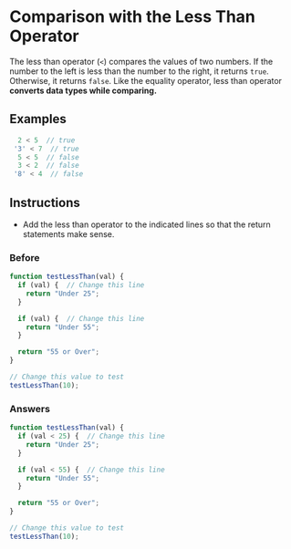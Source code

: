 # Comparison with the Less Than Operator

The less than operator (`<`) compares the values of two numbers.
If the number to the left is less than the number to the right,
it returns `true`. Otherwise, it returns `false`. Like the equality
operator, less than operator **converts data types while comparing.**

## Examples

```javascript
  2 < 5  // true
 '3' < 7  // true
  5 < 5  // false
  3 < 2  // false
 '8' < 4  // false
```

## Instructions
  - Add the less than operator to the indicated lines so that the
  return statements make sense.

### Before

```javascript
function testLessThan(val) {
  if (val) {  // Change this line
    return "Under 25";
  }

  if (val) {  // Change this line
    return "Under 55";
  }

  return "55 or Over";
}

// Change this value to test
testLessThan(10);
```

### Answers

```javascript
function testLessThan(val) {
  if (val < 25) {  // Change this line
    return "Under 25";
  }

  if (val < 55) {  // Change this line
    return "Under 55";
  }

  return "55 or Over";
}

// Change this value to test
testLessThan(10);
```